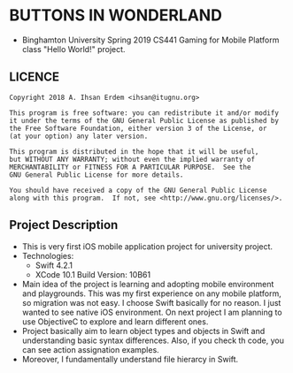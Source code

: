 # BUTTONS IN WONDERLAND
- Binghamton University Spring 2019 CS441 Gaming for Mobile Platform class "Hello World!" project.

## LICENCE

```
Copyright 2018 A. Ihsan Erdem <ihsan@itugnu.org>

This program is free software: you can redistribute it and/or modify
it under the terms of the GNU General Public License as published by
the Free Software Foundation, either version 3 of the License, or
(at your option) any later version.

This program is distributed in the hope that it will be useful,
but WITHOUT ANY WARRANTY; without even the implied warranty of
MERCHANTABILITY or FITNESS FOR A PARTICULAR PURPOSE.  See the
GNU General Public License for more details.

You should have received a copy of the GNU General Public License
along with this program.  If not, see <http://www.gnu.org/licenses/>.
```

## Project Description

- This is very first iOS mobile application project for university project.
- Technologies: 
	- Swift 4.2.1
	- XCode 10.1 Build Version: 10B61
- Main idea of the project is learning and adopting mobile environment and playgrounds. This was my first experience on any mobile platform, so migration was not easy. I choose Swift basically for no reason. I just wanted to see native iOS environment. On next project I am planning to use ObjectiveC to explore and learn different ones. 
- Project basically aim to learn object types and objects in Swift and understanding basic syntax differences. Also, if you check th code, you can see action assignation examples. 
- Moreover, I fundamentally understand file hierarcy in Swift. 


